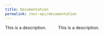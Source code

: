 ```yaml
---
title: Documentation
permalink: /our-api/documentation
---
```

<div class="container" style="display: flex;">
	<div class="item" style="flex-grow: 1;">This is a description.</div>
	<div class="item" style="flex-grow: 5;">This is a description.</div>
</div>